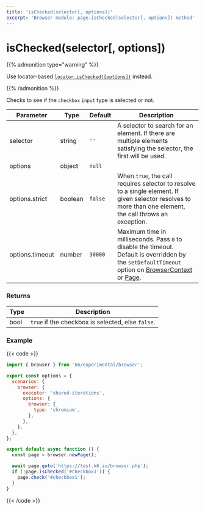 ```yaml
---
title: 'isChecked(selector[, options])'
excerpt: 'Browser module: page.isChecked(selector[, options]) method'
---
```


# isChecked(selector[, options])

{{% admonition type="warning" %}}

Use locator-based [`locator.isChecked([options])`](/javascript-api/k6-experimental/browser/locator/ischecked/) instead.

 {{% /admonition %}}

Checks to see if the `checkbox` `input` type is selected or not.

<TableWithNestedRows>

| Parameter       | Type    | Default | Description                                                                                                                                                                                                                                                   |
| --------------- | ------- | ------- | ------------------------------------------------------------------------------------------------------------------------------------------------------------------------------------------------------------------------------------------------------------- |
| selector        | string  | `''`    | A selector to search for an element. If there are multiple elements satisfying the selector, the first will be used.                                                                                                                                          |
| options         | object  | `null`  |                                                                                                                                                                                                                                                               |
| options.strict  | boolean | `false` | When `true`, the call requires selector to resolve to a single element. If given selector resolves to more than one element, the call throws an exception.                                                                                                    |
| options.timeout | number  | `30000` | Maximum time in milliseconds. Pass `0` to disable the timeout. Default is overridden by the `setDefaultTimeout` option on [BrowserContext](/javascript-api/k6-experimental/browser/browsercontext/) or [Page](/javascript-api/k6-experimental/browser/page/). |

</TableWithNestedRows>

### Returns

| Type | Description                                       |
| ---- | ------------------------------------------------- |
| bool | `true` if the checkbox is selected, else `false`. |

### Example

{{< code >}}

```javascript
import { browser } from 'k6/experimental/browser';

export const options = {
  scenarios: {
    browser: {
      executor: 'shared-iterations',
      options: {
        browser: {
          type: 'chromium',
        },
      },
    },
  },
};

export default async function () {
  const page = browser.newPage();

  await page.goto('https://test.k6.io/browser.php');
  if (!page.isChecked('#checkbox1')) {
    page.check('#checkbox1');
  }
}
```

{{< /code >}}
